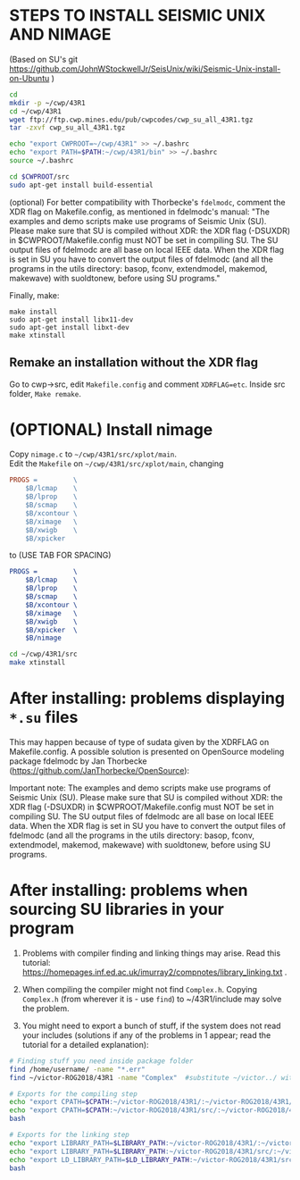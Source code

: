 # STEPS TO INSTALL SEISMIC UNIX AND NIMAGE
(Based on SU's git https://github.com/JohnWStockwellJr/SeisUnix/wiki/Seismic-Unix-install-on-Ubuntu )
```sh
cd
mkdir -p ~/cwp/43R1
cd ~/cwp/43R1
wget ftp://ftp.cwp.mines.edu/pub/cwpcodes/cwp_su_all_43R1.tgz
tar -zxvf cwp_su_all_43R1.tgz

echo "export CWPROOT=~/cwp/43R1" >> ~/.bashrc
echo "export PATH=$PATH:~/cwp/43R1/bin" >> ~/.bashrc
source ~/.bashrc

cd $CWPROOT/src
sudo apt-get install build-essential
```

(optional) For better compatibility with Thorbecke's `fdelmodc`, comment the XDR flag on Makefile.config, as mentioned in fdelmodc's manual: "The examples and demo scripts make use programs of Seismic Unix (SU). Please
make sure that SU is compiled without XDR: the XDR flag (-DSUXDR) in $CWPROOT/Makefile.config
must NOT be set in compiling SU. The SU output files of fdelmodc are all base on local IEEE data.
When the XDR flag is set in SU you have to convert the output files of fdelmodc (and all the programs
in the utils directory: basop, fconv, extendmodel, makemod, makewave) with suoldtonew, before using
SU programs."

Finally, make:
```
make install
sudo apt-get install libx11-dev
sudo apt-get install libxt-dev
make xtinstall
```

## Remake an installation without the XDR flag

Go to cwp->src, edit `Makefile.config` and comment `XDRFLAG=etc`. Inside src folder, `Make remake`.

# (OPTIONAL) Install nimage
Copy `nimage.c` to `~/cwp/43R1/src/xplot/main`.  
Edit the `Makefile` on `~/cwp/43R1/src/xplot/main`, changing
```makefile
PROGS =			\
	$B/lcmap	\
	$B/lprop	\
	$B/scmap	\
	$B/xcontour	\
	$B/ximage	\
	$B/xwigb	\
	$B/xpicker	
```

to (USE TAB FOR SPACING)

```Cmake
PROGS =			\
	$B/lcmap	\
	$B/lprop	\
	$B/scmap	\
	$B/xcontour	\
	$B/ximage	\
	$B/xwigb	\
	$B/xpicker	\
    $B/nimage   
```

```sh
cd ~/cwp/43R1/src 
make xtinstall
```

# After installing: problems displaying `*.su` files

This may happen because of type of sudata given by the XDRFLAG on Makefile.config. A possible solution is presented on OpenSource modeling package fdelmodc by Jan Thorbecke (https://github.com/JanThorbecke/OpenSource):

Important note: The examples and demo scripts make use programs of Seismic Unix (SU). Please
make sure that SU is compiled without XDR: the XDR flag (-DSUXDR) in $CWPROOT/Makefile.config
must NOT be set in compiling SU. The SU output files of fdelmodc are all base on local IEEE data.
When the XDR flag is set in SU you have to convert the output files of fdelmodc (and all the programs
in the utils directory: basop, fconv, extendmodel, makemod, makewave) with suoldtonew, before using
SU programs.



# After installing: problems when sourcing SU libraries in your program
1. Problems with compiler finding and linking things may arise. Read this tutorial: https://homepages.inf.ed.ac.uk/imurray2/compnotes/library_linking.txt .

2. When compiling the compiler might not find `Complex.h`. Copying `Complex.h` (from wherever it is - use `find`) to ~/43R1/include may solve the problem.

3. You might need to export a bunch of stuff, if the system does not read your includes (solutions if any of the problems in 1 appear; read the tutorial for a detailed explanation):
```sh
# Finding stuff you need inside package folder
find /home/username/ -name "*.err"
find ~/victor-ROG2018/43R1 -name "Complex" 	#substitute ~/victor../ with your personal path to 43R1

# Exports for the compiling step
echo "export CPATH=$CPATH:~/victor-ROG2018/43R1/:~/victor-ROG2018/43R1/bin:~/victor-ROG2018/43R1/include" >> ~/.bashrc
echo "export CPATH=$CPATH:~/victor-ROG2018/43R1/src/:~/victor-ROG2018/43R1/src/Complex/include/" >> ~/.bashrc
bash

# Exports for the linking step
echo "export LIBRARY_PATH=$LIBRARY_PATH:~/victor-ROG2018/43R1/:~/victor-ROG2018/43R1/bin:~/victor-ROG2018/43R1/include" >> ~/.bashrc
echo "export LIBRARY_PATH=$LIBRARY_PATH:~/victor-ROG2018/43R1/src/:~/victor-ROG2018/43R1/src/Complex/include/" >> ~/.bashrc 
echo "export LD_LIBRARY_PATH=$LD_LIBRARY_PATH:~/victor-ROG2018/43R1/src/:~/victor-ROG2018/43R1/src/Complex/include/" >> ~/.bashrc
bash

